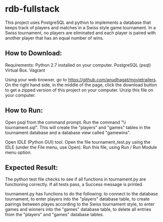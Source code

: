 rdb-fullstack
=============
This project uses PostgreSQL and python to implements a database that keeps track of players and matches in a Swiss style game tournament. In a Swiss tournament, no players are eliminated and each player is paired with another player that has an equal number of wins.

How to Download:
----------------
Requirements:
Python 2.7 installed on your computer.
PostgreSQL (psql)
Virtual Box.
Vagrant

Using your web browser, go to https://github.com/anudhagat/movietrailers. On the right hand side, in the middle of the page, click the download button to get a zipped version of this project on your computer. Unzip this file on your computer.

How to Run:
-----------
Open psql from the command prompt. Run the command "\i tournament.sql". This will create the "players" and "games" tables in the tournament database and a database view called "gamewins".

Open IDLE (Python GUI) tool. Open the file tournament_test.py using the IDLE (under the File menu, use Open). Run this file, using Run / Run Module menu option.

Expected Result:
----------------
The python test file checks to see if all functions in tournament.py are functioning correctly. If all tests pass, a Success message is printed.

tournament.py has functions to do the following:
to connect to the database tournament,
to enter players into the "players" database table,
to create pairings between playes according to the Swiss tournament style,
to enter games and winners into the "games" database table,
to delete all entries from the "players" and "games" database tables.
